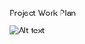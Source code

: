 Project Work Plan

![Alt text](https://user-images.githubusercontent.com/49036494/97014544-24df1280-1553-11eb-9a35-e49ba2679d6a.png)
